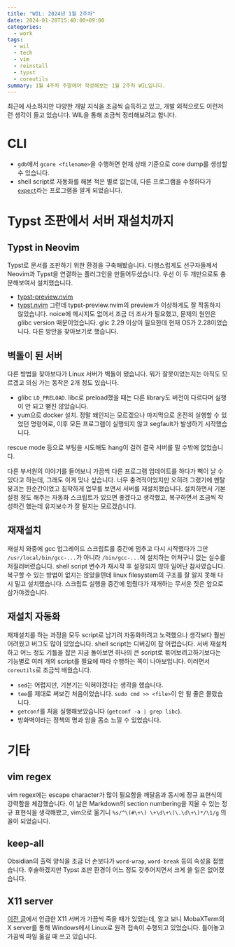 ```yaml
---
title: "WIL: 2024년 1월 2주차"
date: 2024-01-28T15:40:00+09:00
categories:
  - work
tags:
  - wil
  - tech
  - vim
  - reinstall
  - typst
  - coreutils
summary: 1월 4주차 주말에야 작성해보는 1월 2주차 WIL입니다.
---
```


최근에 사소하지만 다양한 개발 지식을 조금씩 습득하고 있고, 개발 외적으로도 이런저런 생각이 들고 있습니다. WIL을 통해 조금씩 정리해보려고 합니다.

# CLI

- `gdb`에서 `gcore <filename>`을 수행하면 현재 상태 기준으로 core dump를 생성할 수 있습니다.
- shell script로 자동화를 해본 적은 별로 없는데, 다른 프로그램을 수정하다가 [`expect`](https://man7.org/linux/man-pages/man1/expect.1.html)라는 프로그램을 알게 되었습니다.

# Typst 조판에서 서버 재설치까지

## Typst in Neovim
Typst로 문서를 조판하기 위한 환경을 구축해봤습니다. 다행스럽게도 선구자들께서 Neovim과 Typst을 연결하는 플러그인을 만들어두셨습니다. 우선 이 두 개만으로토 충분해보여서 설치했습니다.
- [typst-preview.nvim](https://github.com/chomosuke/typst-preview.nvim)
- [typst.nvim](https://github.com/SeniorMars/typst.nvim)
그런데 typst-preview.nvim의 preview가 이상하게도 잘 작동하지 않았습니다. noice에 메시지도 없어서 조금 더 조사가 필요했고, 문제의 원인은 glibc version 때문이었습니다. glic 2.29 이상이 필요한데 현재 OS가 2.28이었습니다. 다른 방안을 찾아보기로 했습니다.

## 벽돌이 된 서버
다른 방법을 찾아보다가 Linux 서버가 벽돌이 됐습니다. 뭐가 잘못이었는지는 아직도 모르겠고 의심 가는 동작은 2개 정도 있습니다.

- glibc `LD_PRELOAD`. libc로 preload했을 때는 다른 library도 버전이 다르다며 실행이 안 되고 뻗진 않았습니다.
- yum으로 docker 설치. 정말 왜인지는 모르겠으나 마지막으로 온전히 실행할 수 있었던 명령어로, 이후 모든 프로그램이 실행되지 않고 segfault가 발생하기 시작했습니다.

rescue mode 등으로 부팅을 시도해도 hang이 걸려 결국 서버를 밀 수밖에 없었습니다.

다른 부서원의 이야기를 들어보니 가끔씩 다른 프로그램 업데이트를 하다가 뻑이 날 수 있다고 하는데, 그래도 이게 맞나 싶습니다.
너무 충격적이었지만 오히려 그랬기에 멘탈붕괴는 한순간이었고 침착하게 업무를 보면서 서버를 재설치했습니다.
설치하면서 기본 설정 정도 해주는 자동화 스크립트가 있으면 좋겠다고 생각했고, 복구하면서 조금씩 작성하긴 했는데 유지보수가 잘 될지는 모르겠습니다.

## 재재설치
재설치 와중에 gcc 업그레이드 스크립트를 중간에 멈추고 다시 시작했다가 그만 `/usr/local/bin/gcc-...`가 아니라 `/bin/gcc-...`에 설치하는 어처구니 없는 실수를 저질러버렸습니다. shell script 변수가 재시작 후 설정되지 않아 일어난 참사였습니다. 복구할 수 있는 방법이 없지는 않았을텐데 linux filesystem의 구조를 잘 알지 못해 다시 밀고 설치했습니다. 스크립트 실행을 중간에 멈췄다가 재개하는 무서운 짓은 앞으로 삼가야겠습니다.

## 재설치 자동화
재재설치를 하는 과정을 모두 script로 남기려 자동화하려고 노력했으나 생각보다 훨씬 어려웠고 버그도 많이 있었습니다. shell script는 디버깅이 참 어렵습니다. 서버 재설치하고 어느 정도 기틀을 잡은 지금 돌아보면 하나의 큰 script로 묶어보려고하기보다는 기능별로 여러 개의 script를 필요에 따라 수행하는 쪽이 나아보입니다. 이러면서 `coreutils`로 조금씩 배웠습니다.
- `sed`는 어렵지만, 기본기는 익혀야겠다는 생각을 했습니다.
- `tee`를 제대로 써보긴 처음이었습니다. `sudo cmd >> <file>`이 안 될 줄은 몰랐습니다.
- `getconf`를 처음 실행해보았습니다 (`getconf -a | grep libc`).
- 방화벽이라는 정책의 명과 암을 몸소 느낄 수 있었습니다.

# 기타
## vim regex
vim regex에는 escape character가 많이 필요함을 깨달음과 동시에 정규 표현식의 강력함을 체감했습니다.
이 날은 Markdown의 section numbering을 지울 수 있는 정규 표현식을 생각해봤고, vim으로 옮기니
`%s/^\(#\+\) \+\d\+\(\.\d\+\)*/\1/g` 의 꼴이 되었습니다.

## keep-all
Obsidian의 출력 양식을 조금 더 손보다가 `word-wrap`, `word-break` 등의 속성을 접했습니다. 후술하겠지만 Typst 조판 환경이 어느 정도 갖추어지면서 크게 쓸 일은 없어졌습니다.

## X11 server
[이전 글](/posts/2024/01/07/work-prod-writing-docs/)에서 언급한 X11 서버가 가끔씩 죽을 때가 있었는데, 알고 보니 MobaXTerm의 X server를 통해 Windows에서 Linux로 원격 접속이 수행되고 있었습니다. 틀어놓고 가끔씩 파일 옮길 때 쓰고 있습니다.
